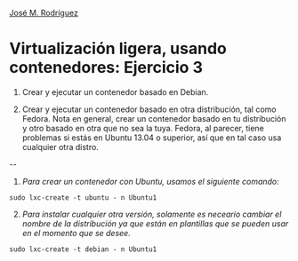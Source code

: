 [José M. Rodríguez](https://github.com/Jmrodriguez90)

Virtualización ligera, usando contenedores: Ejercicio 3
======================================================================

1. Crear y ejecutar un contenedor basado en Debian.

2. Crear y ejecutar un contenedor basado en otra distribución, tal como Fedora. Nota en general, crear un contenedor basado en tu distribución y otro basado en otra que no sea la tuya. Fedora, al parecer, tiene problemas si estás en Ubuntu 13.04 o superior, así que en tal caso usa cualquier otra distro.

--

1. *Para crear un contenedor con Ubuntu, usamos el siguiente comando:*

`sudo lxc-create -t ubuntu - n Ubuntu1`

2. *Para instalar cualquier otra versión, solamente es neceario cambiar el nombre de la distribución ya que están en plantillas que se pueden usar en el momento que se desee.*

`sudo lxc-create -t debian - n Ubuntu1`
